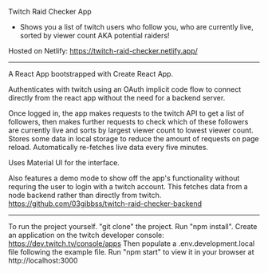Twitch Raid Checker App

- Shows you a list of twitch users who follow you, who are currently live, sorted by viewer count AKA potential raiders!

Hosted on Netlify: https://twitch-raid-checker.netlify.app/

---

A React App bootstrapped with Create React App.

Authenticates with twitch using an OAuth implicit code flow to connect directly from the react app without the need for a backend server.

Once logged in, the app makes requests to the twitch API to get a list of followers, then makes further requests to check which of these followers are currently live and sorts by largest viewer count to lowest viewer count. Stores some data in local storage to reduce the amount of requests on page reload. Automatically re-fetches live data every five minutes.

Uses Material UI for the interface.

Also features a demo mode to show off the app's functionality without requring the user to login with a twitch account. This fetches data from a node backend rather than directly from twitch. https://github.com/03gibbss/twitch-raid-checker-backend

---

To run the project yourself. "git clone" the project. Run "npm install". Create an application on the twitch developer console: https://dev.twitch.tv/console/apps Then populate a .env.development.local file following the example file. Run "npm start" to view it in your browser at http://localhost:3000
